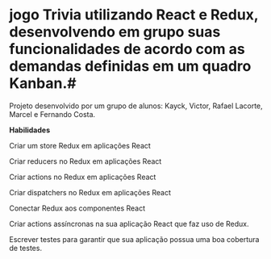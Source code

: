 # jogo Trivia utilizando React e Redux, desenvolvendo em grupo suas funcionalidades de acordo com as demandas definidas em um quadro Kanban.#

Projeto desenvolvido por um grupo de alunos:
Kayck, Victor, Rafael Lacorte, Marcel e Fernando Costa.

<b>Habilidades</b>

Criar um store Redux em aplicações React

Criar reducers no Redux em aplicações React

Criar actions no Redux em aplicações React

Criar dispatchers no Redux em aplicações React

Conectar Redux aos componentes React

Criar actions assíncronas na sua aplicação React que faz uso de Redux.

Escrever testes para garantir que sua aplicação possua uma boa cobertura de testes.

